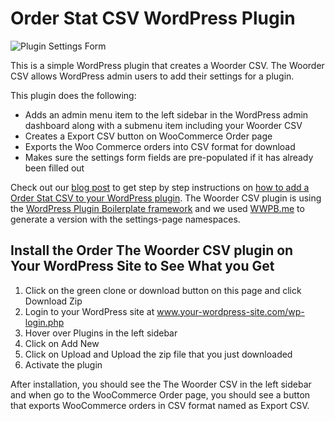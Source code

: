 # Order Stat CSV WordPress Plugin

![Plugin Settings Form](https://user-images.githubusercontent.com/74515796/99234769-f7684a80-281a-11eb-9cbd-3dd1087bd906.png)

This is a simple WordPress plugin that creates a Woorder CSV. The Woorder CSV allows WordPress admin users to add their settings for a plugin. 

This plugin does the following:
- Adds an admin menu item to the left sidebar in the WordPress admin dashboard along with a submenu item including your Woorder CSV
- Creates a Export CSV button on WooCommerce Order page
- Exports the Woo Commerce orders into CSV format for download
- Makes sure the settings form fields are pre-populated if it has already been filled out

Check out our [blog post](https://blog.wplauncher.com/create-wordpress-plugin-settings-page/) to get step by step instructions on [how to add a Order Stat CSV to your WordPress plugin](https://blog.wplauncher.com/create-wordpress-plugin-settings-page/). The Woorder CSV plugin is using the [WordPress Plugin Boilerplate framework](https://github.com/DevinVinson/WordPress-Plugin-Boilerplate) and we used [WWPB.me](https://wppb.me/) to generate a version with the settings-page namespaces.

## Install the Order The Woorder CSV plugin on Your WordPress Site to See What you Get
1. Click on the green clone or download button on this page and click Download Zip
2. Login to your WordPress site at www.your-wordpress-site.com/wp-login.php
3. Hover over Plugins in the left sidebar
4. Click on Add New
5. Click on Upload and Upload the zip file that you just downloaded
6. Activate the plugin

After installation, you should see the The Woorder CSV in the left sidebar and when go to the WooCommerce Order page, you should see a button that exports WooCommerce orders in CSV format named as Export CSV. 



